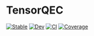 # TensorQEC

[![Stable](https://img.shields.io/badge/docs-stable-blue.svg)](https://nzy1997.github.io/TensorQEC.jl/stable/)
[![Dev](https://img.shields.io/badge/docs-dev-blue.svg)](https://nzy1997.github.io/TensorQEC.jl/dev/)
[![CI](https://github.com/nzy1997/TensorQEC.jl/actions/workflows/CI.yml/badge.svg)](https://github.com/nzy1997/TensorQEC.jl/actions/workflows/CI.yml)
[![Coverage](https://codecov.io/gh/nzy1997/TensorQEC.jl/branch/main/graph/badge.svg)](https://codecov.io/gh/nzy1997/TensorQEC.jl)
